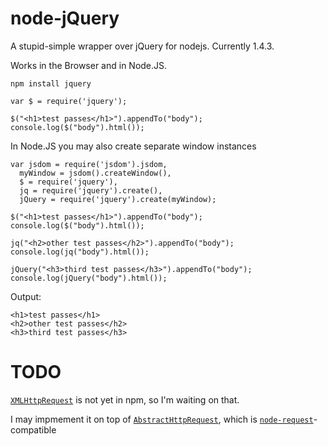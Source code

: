 node-jQuery
====

A stupid-simple wrapper over jQuery for nodejs. Currently 1.4.3.

Works in the Browser and in Node.JS.


    npm install jquery

    var $ = require('jquery');

    $("<h1>test passes</h1>").appendTo("body");
    console.log($("body").html());


In Node.JS you may also create separate window instances

    var jsdom = require('jsdom').jsdom,
      myWindow = jsdom().createWindow(),
      $ = require('jquery'),
      jq = require('jquery').create(),
      jQuery = require('jquery').create(myWindow);

    $("<h1>test passes</h1>").appendTo("body");
    console.log($("body").html());

    jq("<h2>other test passes</h2>").appendTo("body");
    console.log(jq("body").html());

    jQuery("<h3>third test passes</h3>").appendTo("body");
    console.log(jQuery("body").html());

Output:

    <h1>test passes</h1>
    <h2>other test passes</h2>
    <h3>third test passes</h3>


TODO
====

[`XMLHttpRequest`](https://github.com/driverdan/node-XMLHttpRequest) is not yet in npm, so I'm waiting on that.

I may impmement it on top of [`AbstractHttpRequest`](https://github.com/coolaj86/abstract-http-request), which is [`node-request`](http://github.com/mikeal/node-utils/tree/master/request/)-compatible
